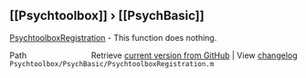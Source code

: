 ## [[Psychtoolbox]] &#8250; [[PsychBasic]]

[PsychtoolboxRegistration](PsychtoolboxRegistration) - This function does nothing.  




<div class="code_header" style="text-align:right;">
  <span style="float:left;">Path&nbsp;&nbsp;</span> <span class="counter">Retrieve <a href=
  "https://raw.github.com/Psychtoolbox-3/Psychtoolbox-3/beta/Psychtoolbox/PsychBasic/PsychtoolboxRegistration.m">current version from GitHub</a> | View <a href=
  "https://github.com/Psychtoolbox-3/Psychtoolbox-3/commits/beta/Psychtoolbox/PsychBasic/PsychtoolboxRegistration.m">changelog</a></span>
</div>
<div class="code">
  <code>Psychtoolbox/PsychBasic/PsychtoolboxRegistration.m</code>
</div>

